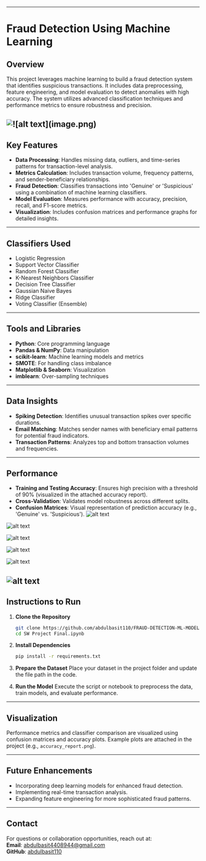 
---

# Fraud Detection Using Machine Learning

## Overview
This project leverages machine learning to build a fraud detection system that identifies suspicious transactions. It includes data preprocessing, feature engineering, and model evaluation to detect anomalies with high accuracy. The system utilizes advanced classification techniques and performance metrics to ensure robustness and precision.

![!\[alt text\](image.png)](<system architecture.png>)
---

## Key Features
- **Data Processing**: Handles missing data, outliers, and time-series patterns for transaction-level analysis.
- **Metrics Calculation**: Includes transaction volume, frequency patterns, and sender-beneficiary relationships.
- **Fraud Detection**: Classifies transactions into 'Genuine' or 'Suspicious' using a combination of machine learning classifiers.
- **Model Evaluation**: Measures performance with accuracy, precision, recall, and F1-score metrics.
- **Visualization**: Includes confusion matrices and performance graphs for detailed insights.

---

## Classifiers Used
- Logistic Regression
- Support Vector Classifier
- Random Forest Classifier
- K-Nearest Neighbors Classifier
- Decision Tree Classifier
- Gaussian Naive Bayes
- Ridge Classifier
- Voting Classifier (Ensemble)

---

## Tools and Libraries
- **Python**: Core programming language
- **Pandas & NumPy**: Data manipulation
- **scikit-learn**: Machine learning models and metrics
- **SMOTE**: For handling class imbalance
- **Matplotlib & Seaborn**: Visualization
- **imblearn**: Over-sampling techniques

---

## Data Insights
- **Spiking Detection**: Identifies unusual transaction spikes over specific durations.
- **Email Matching**: Matches sender names with beneficiary email patterns for potential fraud indicators.
- **Transaction Patterns**: Analyzes top and bottom transaction volumes and frequencies.

---

## Performance
- **Training and Testing Accuracy**: Ensures high precision with a threshold of 90% (visualized in the attached accuracy report).
- **Cross-Validation**: Validates model robustness across different splits.
- **Confusion Matrices**: Visual representation of prediction accuracy (e.g., 'Genuine' vs. 'Suspicious').
![alt text](<accuracy report.png>)

![alt text](<Screenshot 2024-12-15 113416.png>)

![alt text](<Screenshot 2024-12-15 113547.png>)

![alt text](<Screenshot 2024-12-15 113644.png>)

![alt text](<Screenshot 2024-12-15 113753.png>)

![alt text](<Screenshot 2024-12-15 113832.png>)
---

## Instructions to Run
1. **Clone the Repository**
   ```bash
   git clone https://github.com/abdulbasit110/FRAUD-DETECTION-ML-MODEL.git
   cd SW Project Final.ipynb
   ```

2. **Install Dependencies**
   ```bash
   pip install -r requirements.txt
   ```

3. **Prepare the Dataset**
   Place your dataset in the project folder and update the file path in the code.

4. **Run the Model**
   Execute the script or notebook to preprocess the data, train models, and evaluate performance.

---

## Visualization
Performance metrics and classifier comparison are visualized using confusion matrices and accuracy plots. Example plots are attached in the project (e.g., `accuracy_report.png`).

---

## Future Enhancements
- Incorporating deep learning models for enhanced fraud detection.
- Implementing real-time transaction analysis.
- Expanding feature engineering for more sophisticated fraud patterns.

---

## Contact
For questions or collaboration opportunities, reach out at:  
**Email**: abdulbasit4408944@gmail.com  
**GitHub**: [abdulbasit110](https://github.com/abdulbasit110)

